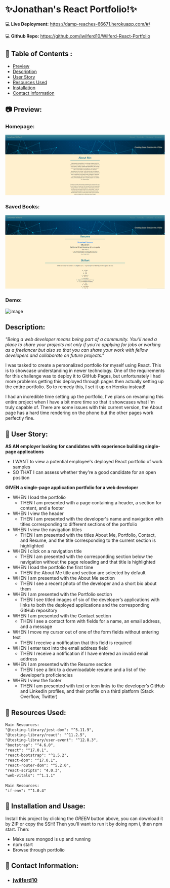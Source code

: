 # ✨Jonathan's React Portfolio!✨

:computer: **Live Deployment:** https://damp-reaches-66671.herokuapp.com/#/

:computer: **Github Repo:** https://github.com/jwilferd10/Wilferd-React-Portfolio

## :open_file_folder: Table of Contents :
  - [Preview](#camera-preview)
  - [Description](#description)
  - [User Story](#book-user-story)
  - [Resources Used](#floppy_disk-resources-used)
  - [Installation](#minidisc-installation-and-usage)
  - [Contact Information](#e-mail-contact-information)

## :camera: Preview:

### Homepage:
![image](images/Homepage.png)
### Saved Books:
![image](images/Resume.png)
### Demo:
![image](images/Demo.gif)

## Description:
<p><em>"Being a web developer means being part of a community. You’ll need a place to share your projects not only if you're applying for jobs or working as a freelancer but also so that you can share your work with fellow developers and collaborate on future projects."</em></p>

<p>I was tasked to create a personalized portfolio for myself using React. This is to showcase understanding in newer technology. One of the requirements for this challenge was to deploy it to GitHub Pages, but unfortunately I had more problems getting this deployed through pages then actually setting up the entire portfolio. So to remedy this, I set it up on Heroku instead! </p>

<p>I had an incredible time setting up the portfolio, I've plans on revamping this entire project when I have a bit more time so that it showcases what I'm truly capable of. There are some issues with this current version, the About page has a hard time rendering on the phone but the other pages work perfectly fine. </p>

## :book: User Story:
**AS AN employer looking for candidates with experience building single-page applications**
- I WANT to view a potential employee's deployed React portfolio of work samples
- SO THAT I can assess whether they're a good candidate for an open position

**GIVEN a single-page application portfolio for a web developer**
- WHEN I load the portfolio
  - THEN I am presented with a page containing a header, a section for content, and a footer
- WHEN I view the header
  - THEN I am presented with the developer's name and navigation with titles corresponding to different sections of the portfolio
- WHEN I view the navigation titles
  - THEN I am presented with the titles About Me, Portfolio, Contact, and Resume, and the title corresponding to the current section is highlighted
- WHEN I click on a navigation title
  - THEN I am presented with the corresponding section below the navigation without the page reloading and that title is highlighted
- WHEN I load the portfolio the first time
  - THEN the About Me title and section are selected by default
- WHEN I am presented with the About Me section
  - THEN I see a recent photo of the developer and a short bio about them
- WHEN I am presented with the Portfolio section
  - THEN I see titled images of six of the developer’s applications with links to both the deployed applications and the corresponding GitHub repository
- WHEN I am presented with the Contact section
  - THEN I see a contact form with fields for a name, an email address, and a message
- WHEN I move my cursor out of one of the form fields without entering text
  - THEN I receive a notification that this field is required
- WHEN I enter text into the email address field
  - THEN I receive a notification if I have entered an invalid email address
- WHEN I am presented with the Resume section
  - THEN I see a link to a downloadable resume and a list of the developer’s proficiencies
- WHEN I view the footer
  - THEN I am presented with text or icon links to the developer’s GitHub and LinkedIn profiles, and their profile on a third platform (Stack Overflow, Twitter)

## :floppy_disk: Resources Used:
    Main Resources:
    "@testing-library/jest-dom": "^5.11.9",
    "@testing-library/react": "^11.2.5",
    "@testing-library/user-event": "^12.8.3",
    "bootstrap": "^4.6.0",
    "react": "^17.0.1",
    "react-bootstrap": "^1.5.2",
    "react-dom": "^17.0.1",
    "react-router-dom": "^5.2.0",
    "react-scripts": "4.0.3",
    "web-vitals": "^1.1.1"
    
    Main Resources:
    "if-env": "^1.0.4"

## :minidisc: Installation and Usage:
Install this project by clicking the *GREEN* button above, you can download it by ZIP or copy the SSH! Then you'll want to run it by doing npm i, then npm start. Then:
- Make sure mongod is up and running
- npm start
- Browse through portfolio

## :e-mail: Contact Information:
- ### [jwilferd10](https://github.com/jwilferd10)
